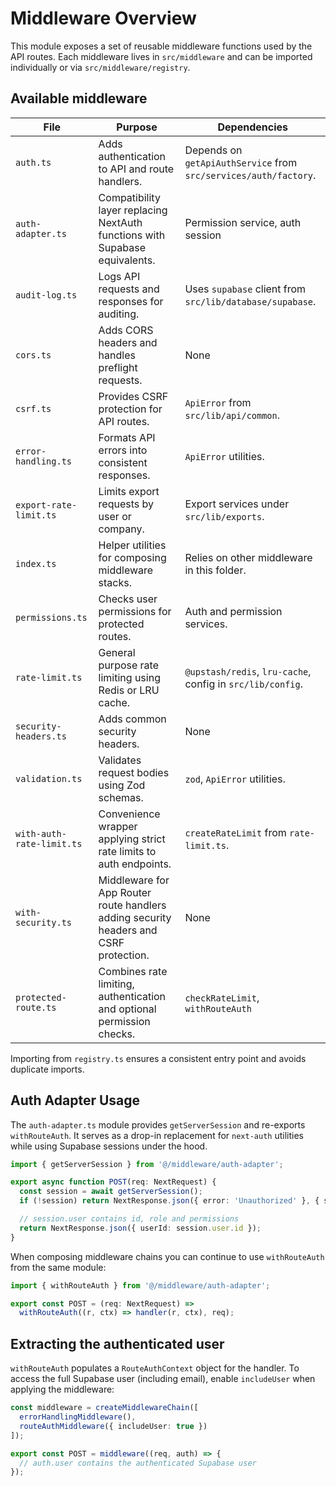 # Middleware Overview

This module exposes a set of reusable middleware functions used by the API routes.
Each middleware lives in `src/middleware` and can be imported individually or via
`src/middleware/registry`.

## Available middleware

| File | Purpose | Dependencies |
|------|---------|--------------|
| `auth.ts` | Adds authentication to API and route handlers. | Depends on `getApiAuthService` from `src/services/auth/factory`. |
| `auth-adapter.ts` | Compatibility layer replacing NextAuth functions with Supabase equivalents. | Permission service, auth session |
| `audit-log.ts` | Logs API requests and responses for auditing. | Uses `supabase` client from `src/lib/database/supabase`. |
| `cors.ts` | Adds CORS headers and handles preflight requests. | None |
| `csrf.ts` | Provides CSRF protection for API routes. | `ApiError` from `src/lib/api/common`. |
| `error-handling.ts` | Formats API errors into consistent responses. | `ApiError` utilities. |
| `export-rate-limit.ts` | Limits export requests by user or company. | Export services under `src/lib/exports`. |
| `index.ts` | Helper utilities for composing middleware stacks. | Relies on other middleware in this folder. |
| `permissions.ts` | Checks user permissions for protected routes. | Auth and permission services. |
| `rate-limit.ts` | General purpose rate limiting using Redis or LRU cache. | `@upstash/redis`, `lru-cache`, config in `src/lib/config`. |
| `security-headers.ts` | Adds common security headers. | None |
| `validation.ts` | Validates request bodies using Zod schemas. | `zod`, `ApiError` utilities. |
| `with-auth-rate-limit.ts` | Convenience wrapper applying strict rate limits to auth endpoints. | `createRateLimit` from `rate-limit.ts`. |
| `with-security.ts` | Middleware for App Router route handlers adding security headers and CSRF protection. | None |
| `protected-route.ts` | Combines rate limiting, authentication and optional permission checks. | `checkRateLimit`, `withRouteAuth` |

Importing from `registry.ts` ensures a consistent entry point and avoids duplicate imports.

## Auth Adapter Usage

The `auth-adapter.ts` module provides `getServerSession` and re-exports `withRouteAuth`.
It serves as a drop-in replacement for `next-auth` utilities while using Supabase
sessions under the hood.

```ts
import { getServerSession } from '@/middleware/auth-adapter';

export async function POST(req: NextRequest) {
  const session = await getServerSession();
  if (!session) return NextResponse.json({ error: 'Unauthorized' }, { status: 401 });

  // session.user contains id, role and permissions
  return NextResponse.json({ userId: session.user.id });
}
```

When composing middleware chains you can continue to use `withRouteAuth` from the
same module:

```ts
import { withRouteAuth } from '@/middleware/auth-adapter';

export const POST = (req: NextRequest) =>
  withRouteAuth((r, ctx) => handler(r, ctx), req);
```

## Extracting the authenticated user

`withRouteAuth` populates a `RouteAuthContext` object for the handler. To access the full Supabase user (including email), enable `includeUser` when applying the middleware:

```ts
const middleware = createMiddlewareChain([
  errorHandlingMiddleware(),
  routeAuthMiddleware({ includeUser: true })
]);

export const POST = middleware((req, auth) => {
  // auth.user contains the authenticated Supabase user
});
```
